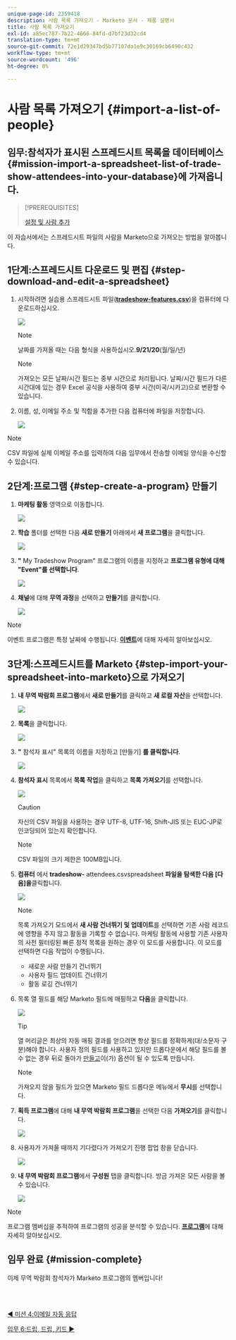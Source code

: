 ```yaml
---
unique-page-id: 2359418
description: 사람 목록 가져오기 - Marketo 문서 - 제품 설명서
title: 사람 목록 가져오기
exl-id: a85ec787-7b22-4666-84fd-d7bf23d32cd4
translation-type: tm+mt
source-git-commit: 72e1d29347bd5b77107da1e9c30169cb6490c432
workflow-type: tm+mt
source-wordcount: '496'
ht-degree: 0%

---
```


# 사람 목록 가져오기 {#import-a-list-of-people}

## 임무:참석자가 표시된 스프레드시트 목록을 데이터베이스 {#mission-import-a-spreadsheet-list-of-trade-show-attendees-into-your-database}에 가져옵니다.

>[!PREREQUISITES]
>
>[설정 및 사람 추가](/help/marketo/getting-started/quick-wins/get-set-up-and-add-a-person.md)

이 자습서에서는 스프레드시트 파일의 사람을 Marketo으로 가져오는 방법을 알아봅니다.

## 1단계:스프레드시트 다운로드 및 편집 {#step-download-and-edit-a-spreadsheet}

1. 시작하려면 실습용 스프레드시트 파일([**tradeshow-features.csv**](https://docs.marketo.com/display/docs/assets/tradeshow-attendees.csv))을 컴퓨터에 다운로드하십시오.

   ![](assets/image2014-9-24-12-3a5-3a0.png)

   >[!NOTE]
   >
   >날짜를 가져올 때는 다음 형식을 사용하십시오.**9/21/20**(월/일/년)

   >[!NOTE]
   >
   >가져오는 모든 날짜/시간 필드는 중부 시간으로 처리됩니다. 날짜/시간 필드가 다른 시간대에 있는 경우 Excel 공식을 사용하여 중부 시간(미국/시카고)으로 변환할 수 있습니다.

1. 이름, 성, 이메일 주소 및 직함을 추가한 다음 컴퓨터에 파일을 저장합니다.

   ![](assets/image2014-9-24-12-3a5-3a30.png)

>[!NOTE]
>
>CSV 파일에 실제 이메일 주소를 입력하여 다음 임무에서 전송할 이메일 양식을 수신할 수 있습니다.

## 2단계:프로그램 {#step-create-a-program} 만들기

1. **마케팅 활동** 영역으로 이동합니다.

   ![](assets/ma-2.png)

1. **학습** 폴더를 선택한 다음 **새로 만들기** 아래에서 **새 프로그램**&#x200B;을 클릭합니다.

   ![](assets/image2014-9-24-12-3a21-3a13.png)

1. **&quot;** My Tradeshow Program&quot; 프로그램의 이름을 지정하고  **프로그램 유형에 대해 &quot;Event&quot;를 선택합니다**.

   ![](assets/image2014-9-24-12-3a21-3a25.png)

1. **채널**&#x200B;에 대해 **무역 과정**&#x200B;을 선택하고 **만들기**&#x200B;를 클릭합니다.

   ![](assets/image2014-9-24-12-3a21-3a39.png)

>[!NOTE]
>
>이벤트 프로그램은 특정 날짜에 수행됩니다. [**이벤트**](/help/marketo/product-docs/demand-generation/events/understanding-events/understanding-event-programs.md)&#x200B;에 대해 자세히 알아보십시오.

## 3단계:스프레드시트를 Marketo {#step-import-your-spreadsheet-into-marketo}으로 가져오기

1. **내 무역 박람회 프로그램**&#x200B;에서 **새로 만들기**&#x200B;를 클릭하고 **새 로컬 자산**&#x200B;을 선택합니다.

   ![](assets/seven-3.png)

1. **목록**&#x200B;을 클릭합니다.

   ![](assets/image2014-9-24-12-3a22-3a56.png)

1. **&quot;** 참석자 표시&quot; 목록의 이름을 지정하고 [만들기] **를 클릭합니다**.

   ![](assets/image2014-9-24-12-3a23-3a9.png)

1. **참석자 표시** 목록에서 **목록 작업**&#x200B;을 클릭하고 **목록 가져오기**&#x200B;를 선택합니다.

   ![](assets/ten-2.png)

   >[!CAUTION]
   >
   >자신의 CSV 파일을 사용하는 경우 UTF-8, UTF-16, Shift-JIS 또는 EUC-JP로 인코딩되어 있는지 확인합니다.

   >[!NOTE]
   >
   >CSV 파일의 크기 제한은 100MB입니다.

1. **컴퓨터** 에서  **tradeshow-** attendees.csvspreadsheet  **파일을 탐색한 다음 [다음]을**&#x200B;클릭합니다.

   ![](assets/eleven-2.png)

   >[!NOTE]
   >
   >목록 가져오기 모드에서 **새 사람 건너뛰기 및 업데이트**&#x200B;를 선택하면 기존 사람 레코드에 영향을 주지 않고 활동을 기록할 수 없습니다. 마케팅 활동에 사용할 기존 사용자의 사전 필터링된 빠른 정적 목록을 원하는 경우 이 모드를 사용합니다. 이 모드를 선택하면 다음 작업이 수행됩니다.
   >
   > * 새로운 사람 만들기 건너뛰기
   > * 사용자 필드 업데이트 건너뛰기
   > * 활동 로깅 건너뛰기


1. 목록 열 필드를 해당 Marketo 필드에 매핑하고 **다음**&#x200B;을 클릭합니다.

   ![](assets/image2014-9-24-12-3a24-3a49.png)

   >[!TIP]
   >
   >열 머리글은 최상의 자동 매핑 결과를 얻으려면 항상 필드를 정확하게(대/소문자 구분)해야 합니다. 사용자 정의 필드를 사용하고 있지만 드롭다운에서 해당 필드를 볼 수 없는 경우 뒤로 돌아가 [만들고](/help/marketo/product-docs/administration/field-management/create-a-custom-field-in-marketo.md)이(가) 옵션이 될 수 있도록 만듭니다.

   >[!NOTE]
   >
   >가져오지 않을 필드가 있으면 Marketo 필드 드롭다운 메뉴에서 **무시**&#x200B;를 선택합니다.

1. **획득 프로그램**&#x200B;에 대해 **내 무역 박람회 프로그램**&#x200B;을 선택한 다음 **가져오기**&#x200B;를 클릭합니다.

   ![](assets/image2014-9-24-12-3a25-3a1.png)

1. 사용자가 가져올 때까지 기다렸다가 가져오기 진행 팝업 창을 닫습니다.

   ![](assets/image2014-9-24-12-3a25-3a13.png)

1. **내 무역 박람회 프로그램**&#x200B;에서 **구성원** 탭을 클릭합니다. 방금 가져온 모든 사람을 볼 수 있습니다.

   ![](assets/fifteen-1.png)

>[!NOTE]
>
>프로그램 멤버십을 추적하여 프로그램의 성공을 분석할 수 있습니다. [**프로그램**](/help/marketo/product-docs/core-marketo-concepts/programs/creating-programs/understanding-programs.md)&#x200B;에 대해 자세히 알아보십시오.

## 임무 완료 {#mission-complete}

이제 무역 박람회 참석자가 Marketo 프로그램의 멤버입니다!

<br> 

[◄ 미션 4:이메일 자동 응답](/help/marketo/getting-started/quick-wins/email-auto-response.md)

[임무 6:드립, 드립, 키드 ►](/help/marketo/getting-started/quick-wins/drip-drip-nurture.md)
